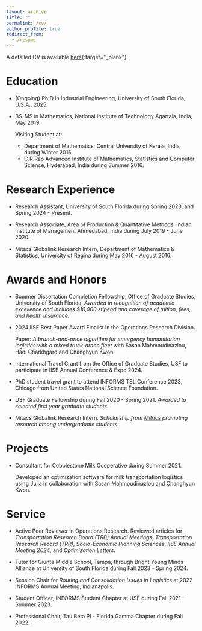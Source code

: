 ```yaml
---
layout: archive
title: ""
permalink: /cv/
author_profile: true
redirect_from:
  - /resume
---
```


<!-- {% include base_path %} -->
A detailed CV is available [here](https://abhaysobhanan.github.io/files/Abhay_CV.pdf){:target="_blank"}.

Education
======
* (Ongoing) Ph.D in Industrial Engineering, University of South Florida, U.S.A., 2025.
* BS-MS in Mathematics, National Institute of Technology Agartala, India, May 2019.
  
  Visiting Student at:
  - Department of Mathematics, Central University of Kerala, India during Winter 2016.
  - C.R.Rao Advanced Institute of Mathematics, Statistics and Computer Science, Hyderabad, India during Summer 2016. 

Research Experience
======

* Research Assistant, University of South Florida during Spring 2023, and Spring 2024 - Present.

* Research Associate, Area of Production & Quantitative Methods, Indian Institute of Management Ahmedabad, India during July 2019 - June 2020.

* Mitacs Globalink Research Intern, Department of Mathematics & Statistics, University of Regina during May 2016 - August 2016. 


Awards and Honors
======
* Summer Dissertation Completion Fellowship, Office of Graduate Studies, University of South Florida. 
  *Awarded in recognition of academic excellence and includes $10,000 stipend and coverage of tuition, fees, and health insurance.*

* 2024 IISE Best Paper Award Finalist in the Operations Research Division.

  Paper: *A branch-and-price algorithm for emergency humanitarian logistics with a mixed truck-drone fleet* with Sasan Mahmoudinazlou, Hadi Charkhgard and Changhyun Kwon.

* International Travel Grant from the Office of Graduate Studies, USF to participate in IISE Annual Conference & Expo 2024.

* PhD student travel grant to attend INFORMS TSL Conference 2023, Chicago from United States National Science Foundation. 

* USF Graduate Fellowship during Fall 2020 - Spring 2021.
  *Awarded to selected first year graduate students.*

* Mitacs Globalink Research Intern.
  *Scholarship from [Mitacs](https://www.mitacs.ca) promoting research among undergraduate students.*


Projects
======
* Consultant for Cobblestone Milk Cooperative during Summer 2021.

  Developed an optimization software for milk transportation logistics using Julia in collaboration with Sasan Mahmoudinazlou and Changhyun Kwon.



Service
======
* Active Peer Reviewer in Operations Research.
 Reviewed articles for *Transportation Research Board (TRB) Annual Meetings*, *Transportation Research Record (TRR)*, *Socio-Economic Planning Sciences*, *IISE Annual Meeting 2024*, and *Optimization Letters*.

* Tutor for Giunta Middle School, Tampa, through Bright Young Minds Alliance at University of South Florida during Fall 2023 - Spring 2024.

* Session Chair for *Routing and Consolidation Issues in Logistics* at 2022 INFORMS Annual Meeting, Indianapolis.

* Student Officer, INFORMS Student Chapter at USF during Fall 2021 - Summer 2023. 

* Professional Chair, Tau Beta Pi - Florida Gamma Chapter during Fall 2022. 


<!-- 
Skills
======
* Skill 1
* Skill 2
  * Sub-skill 2.1
  * Sub-skill 2.2
  * Sub-skill 2.3
* Skill 3 -->
  
<!-- Service and leadership
======
* Currently signed in to 43 different slack teams -->

